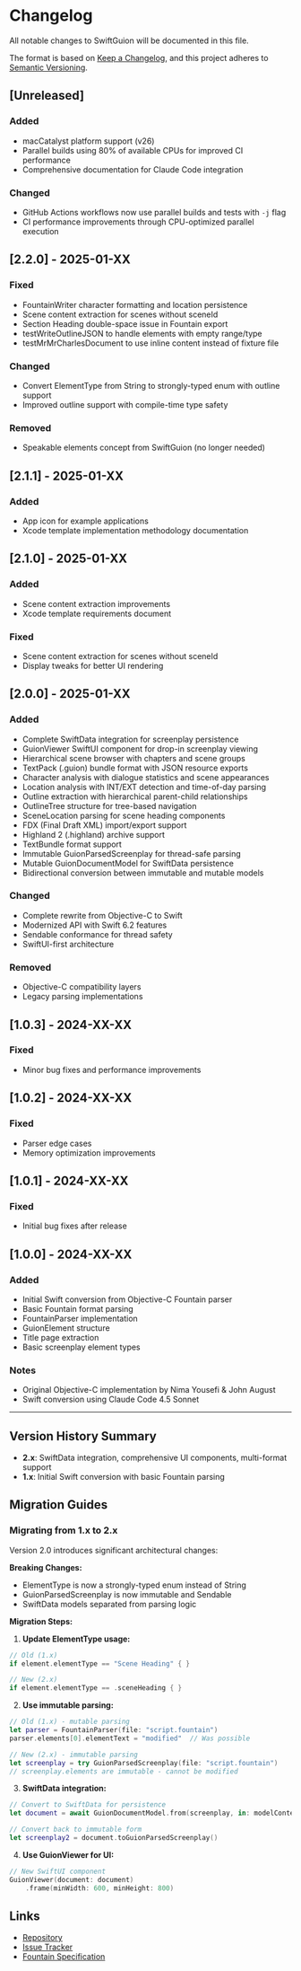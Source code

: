 # Changelog

All notable changes to SwiftGuion will be documented in this file.

The format is based on [Keep a Changelog](https://keepachangelog.com/en/1.0.0/),
and this project adheres to [Semantic Versioning](https://semver.org/spec/v2.0.0.html).

## [Unreleased]

### Added
- macCatalyst platform support (v26)
- Parallel builds using 80% of available CPUs for improved CI performance
- Comprehensive documentation for Claude Code integration

### Changed
- GitHub Actions workflows now use parallel builds and tests with `-j` flag
- CI performance improvements through CPU-optimized parallel execution

## [2.2.0] - 2025-01-XX

### Fixed
- FountainWriter character formatting and location persistence
- Scene content extraction for scenes without sceneId
- Section Heading double-space issue in Fountain export
- testWriteOutlineJSON to handle elements with empty range/type
- testMrMrCharlesDocument to use inline content instead of fixture file

### Changed
- Convert ElementType from String to strongly-typed enum with outline support
- Improved outline support with compile-time type safety

### Removed
- Speakable elements concept from SwiftGuion (no longer needed)

## [2.1.1] - 2025-01-XX

### Added
- App icon for example applications
- Xcode template implementation methodology documentation

## [2.1.0] - 2025-01-XX

### Added
- Scene content extraction improvements
- Xcode template requirements document

### Fixed
- Scene content extraction for scenes without sceneId
- Display tweaks for better UI rendering

## [2.0.0] - 2025-01-XX

### Added
- Complete SwiftData integration for screenplay persistence
- GuionViewer SwiftUI component for drop-in screenplay viewing
- Hierarchical scene browser with chapters and scene groups
- TextPack (.guion) bundle format with JSON resource exports
- Character analysis with dialogue statistics and scene appearances
- Location analysis with INT/EXT detection and time-of-day parsing
- Outline extraction with hierarchical parent-child relationships
- OutlineTree structure for tree-based navigation
- SceneLocation parsing for scene heading components
- FDX (Final Draft XML) import/export support
- Highland 2 (.highland) archive support
- TextBundle format support
- Immutable GuionParsedScreenplay for thread-safe parsing
- Mutable GuionDocumentModel for SwiftData persistence
- Bidirectional conversion between immutable and mutable models

### Changed
- Complete rewrite from Objective-C to Swift
- Modernized API with Swift 6.2 features
- Sendable conformance for thread safety
- SwiftUI-first architecture

### Removed
- Objective-C compatibility layers
- Legacy parsing implementations

## [1.0.3] - 2024-XX-XX

### Fixed
- Minor bug fixes and performance improvements

## [1.0.2] - 2024-XX-XX

### Fixed
- Parser edge cases
- Memory optimization improvements

## [1.0.1] - 2024-XX-XX

### Fixed
- Initial bug fixes after release

## [1.0.0] - 2024-XX-XX

### Added
- Initial Swift conversion from Objective-C Fountain parser
- Basic Fountain format parsing
- FountainParser implementation
- GuionElement structure
- Title page extraction
- Basic screenplay element types

### Notes
- Original Objective-C implementation by Nima Yousefi & John August
- Swift conversion using Claude Code 4.5 Sonnet

---

## Version History Summary

- **2.x**: SwiftData integration, comprehensive UI components, multi-format support
- **1.x**: Initial Swift conversion with basic Fountain parsing

## Migration Guides

### Migrating from 1.x to 2.x

Version 2.0 introduces significant architectural changes:

**Breaking Changes:**
- ElementType is now a strongly-typed enum instead of String
- GuionParsedScreenplay is now immutable and Sendable
- SwiftData models separated from parsing logic

**Migration Steps:**

1. **Update ElementType usage:**
```swift
// Old (1.x)
if element.elementType == "Scene Heading" { }

// New (2.x)
if element.elementType == .sceneHeading { }
```

2. **Use immutable parsing:**
```swift
// Old (1.x) - mutable parsing
let parser = FountainParser(file: "script.fountain")
parser.elements[0].elementText = "modified"  // Was possible

// New (2.x) - immutable parsing
let screenplay = try GuionParsedScreenplay(file: "script.fountain")
// screenplay.elements are immutable - cannot be modified
```

3. **SwiftData integration:**
```swift
// Convert to SwiftData for persistence
let document = await GuionDocumentModel.from(screenplay, in: modelContext)

// Convert back to immutable form
let screenplay2 = document.toGuionParsedScreenplay()
```

4. **Use GuionViewer for UI:**
```swift
// New SwiftUI component
GuionViewer(document: document)
    .frame(minWidth: 600, minHeight: 800)
```

## Links

- [Repository](https://github.com/intrusive-memory/SwiftGuion)
- [Issue Tracker](https://github.com/intrusive-memory/SwiftGuion/issues)
- [Fountain Specification](https://fountain.io)
